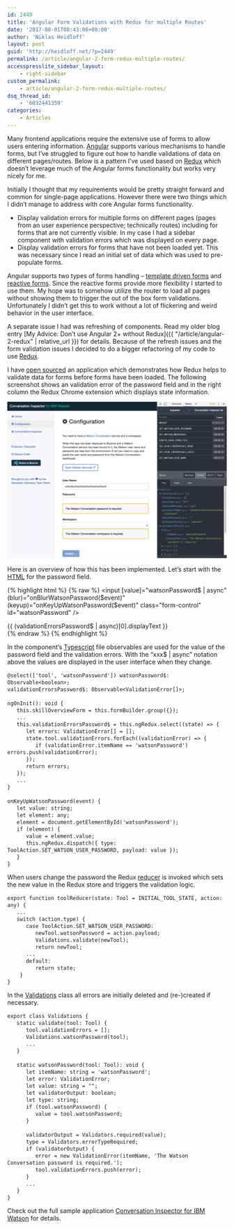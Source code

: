 ```yaml
---
id: 2449
title: 'Angular Form Validations with Redux for multiple Routes'
date: '2017-08-01T08:43:06+00:00'
author: 'Niklas Heidloff'
layout: post
guid: 'http://heidloff.net/?p=2449'
permalink: /article/angular-2-form-redux-multiple-routes/
accesspresslite_sidebar_layout:
    - right-sidebar
custom_permalink:
    - article/angular-2-form-redux-multiple-routes/
dsq_thread_id:
    - '6032441359'
categories:
    - Articles
---
```


Many frontend applications require the extensive use of forms to allow users entering information. [Angular](https://angular.io/) supports various mechanisms to handle forms, but I’ve struggled to figure out how to handle validations of data on different pages/routes. Below is a pattern I’ve used based on [Redux](https://github.com/angular-redux/store) which doesn’t leverage much of the Angular forms functionality but works very nicely for me.

Initially I thought that my requirements would be pretty straight forward and common for single-page applications. However there were two things which I didn’t manage to address with core Angular forms functionality.

- Display validation errors for multiple forms on different pages (pages from an user experience perspective; technically routes) including for forms that are not currently visible. In my case I had a sidebar component with validation errors which was displayed on every page.
- Display validation errors for forms that have not been loaded yet. This was necessary since I read an initial set of data which was used to pre-populate forms.

Angular supports two types of forms handling – [template driven forms](https://angular.io/guide/forms) and [reactive forms](https://angular.io/guide/reactive-forms). Since the reactive forms provide more flexibility I started to use them. My hope was to somehow utilize the router to load all pages without showing them to trigger the out of the box form validations. Unfortunately I didn’t get this to work without a lot of flickering and weird behavior in the user interface.

A separate issue I had was refreshing of components. Read my older blog entry [My Advice: Don’t use Angular 2+ without Redux]({{ "/article/angular-2-redux" | relative_url }}) for details. Because of the refresh issues and the form validation issues I decided to do a bigger refactoring of my code to use [Redux](http://redux.js.org/).

I have [open sourced](https://github.com/nheidloff/conversation-inspector-for-ibm-watson) an application which demonstrates how Redux helps to validate data for forms before forms have been loaded. The following screenshot shows an validation error of the password field and in the right column the Redux Chrome extension which displays state information.

![image](/assets/img/2017/08/angular-redux-forms.png)

Here is an overview of how this has been implemented. Let’s start with the [HTML](https://github.com/nheidloff/conversation-inspector-for-ibm-watson/blob/master/src/app/configuration.component.html) for the password field.

{% highlight html %}
{% raw %}
<input [value]="watsonPassword$ | async" (blur)="onBlurWatsonPassword($event)" (keyup)="onKeyUpWatsonPassword($event)" class="form-control" id="watsonPassword" />
<div *ngIf="(validationErrorsPassword$ | async)?.length > 0" class="alert alert-warning">
    {{ (validationErrorsPassword$ | async)[0].displayText }}
</div>
{% endraw %}
{% endhighlight %}

In the component’s [Typescript](https://github.com/nheidloff/conversation-inspector-for-ibm-watson/blob/master/src/app/configuration.component.ts) file observables are used for the value of the password field and the validation errors. With the “xxx$ | async” notation above the values are displayed in the user interface when they change.

```
@select(['tool', 'watsonPassword']) watsonPassword$: Observable<boolean>;
validationErrorsPassword$: Observable<ValidationError[]>;

ngOnInit(): void {
   this.skillOverviewForm = this.formBuilder.group({});
   ...
   this.validationErrorsPassword$ = this.ngRedux.select((state) => {
      let errors: ValidationError[] = [];
      state.tool.validationErrors.forEach((validationError) => {
         if (validationError.itemName == 'watsonPassword') errors.push(validationError);
      });
      return errors;
   });
   ...	
}

onKeyUpWatsonPassword(event) {
   let value: string;
   let element: any;
   element = document.getElementById('watsonPassword');
   if (element) {
      value = element.value;
      this.ngRedux.dispatch({ type: ToolAction.SET_WATSON_USER_PASSWORD, payload: value });
   }
}
```

When users change the password the Redux [reducer](https://github.com/nheidloff/conversation-inspector-for-ibm-watson/blob/master/src/app/store/tool.reducer.ts) is invoked which sets the new value in the Redux store and triggers the validation logic.

```
export function toolReducer(state: Tool = INITIAL_TOOL_STATE, action: any) {
   ...
   switch (action.type) {
      case ToolAction.SET_WATSON_USER_PASSWORD:
         newTool.watsonPassword = action.payload;            
         Validations.validate(newTool);
         return newTool;     
      ... 
      default:
         return state;
    }
}
```

In the [Validations](https://github.com/nheidloff/conversation-inspector-for-ibm-watson/blob/master/src/app/store/validations.ts) class all errors are initially deleted and (re-)created if necessary.

```
export class Validations {
   static validate(tool: Tool) {
      tool.validationErrors = [];
      Validations.watsonPassword(tool);
      ...
   }

   static watsonPassword(tool: Tool): void {
      let itemName: string = 'watsonPassword';
      let error: ValidationError;
      let value: string = "";
      let validatorOutput: boolean;
      let type: string;
      if (tool.watsonPassword) {
         value = tool.watsonPassword;
      }

      validatorOutput = Validators.required(value);
      type = Validators.errorTypeRequired;
      if (validatorOutput) {
         error = new ValidationError(itemName, 'The Watson Conversation password is required.');
         tool.validationErrors.push(error);
      }
      ...
   }
}
```

Check out the full sample application [Conversation Inspector for IBM Watson](https://github.com/nheidloff/conversation-inspector-for-ibm-watson) for details.